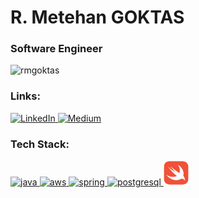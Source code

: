 <h1>R. Metehan GOKTAS</h1>
<h3>Software Engineer</h3>
<p> 
  <img src="https://komarev.com/ghpvc/?username=rmgoktas&label=Profile%20views&color=e60a0a&style=flat" alt="rmgoktas" /> 
</p>

<h3>Links:</h3>
<p>
  <a href="https://www.linkedin.com/in/rmgoktas/" target="_blank" rel="noopener noreferrer">
    <img src="https://raw.githubusercontent.com/rahuldkjain/github-profile-readme-generator/master/src/images/icons/Social/linked-in-alt.svg" 
         alt="LinkedIn" height="30" width="30" />
  </a>
  <a href="https://rmgoktas.medium.com/" target="_blank" rel="noopener noreferrer">
    <img src="https://miro.medium.com/v2/resize:fit:1400/format:webp/1*psYl0y9DUzZWtHzFJLIvTw.png" 
         alt="Medium" height="30" width="30" />
  </a>
</p>

<h3>Tech Stack:</h3>
<p>
  <a href="https://www.java.com/en/" target="_blank" rel="noopener noreferrer">
    <img src="https://cdn.worldvectorlogo.com/logos/java-14.svg" alt="java" width="40" height="40" />
  </a>
  <a href="https://aws.amazon.com/en/" target="_blank" rel="noopener noreferrer">
    <img src="https://fiverr-res.cloudinary.com/images/t_main1,q_auto,f_auto,q_auto,f_auto/gigs/352052717/original/be95f71e9655e353cbc0a247d8e52ac265e6ed14/setup-and-fix-issues-on-amazon-web-services-aws.jpg" 
         alt="aws" width="40" height="40" />
  </a>
  <a href="https://spring.io/projects/spring-boot" target="_blank" rel="noopener noreferrer">
    <img src="https://cdn.worldvectorlogo.com/logos/spring-3.svg" alt="spring" width="40" height="40" />
  </a>
  <a href="https://www.postgresql.org/" target="_blank" rel="noopener noreferrer">
    <img src="https://upload.wikimedia.org/wikipedia/commons/2/29/Postgresql_elephant.svg" alt="postgresql" width="40" height="40" />
  </a>
  <a href="https://developer.apple.com/swift/" target="_blank" rel="noopener noreferrer">
    <img src="https://raw.githubusercontent.com/devicons/devicon/master/icons/swift/swift-original.svg" alt="swift" width="40" height="40" />
  </a>
</p>
